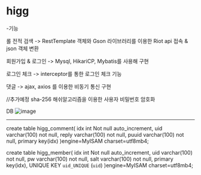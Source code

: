 # higg

-기능

롤 전적 검색 -> RestTemplate 객체와 Gson 라이브러리를 이용한 Riot api 접속 & json 객체 변환

회원가입 & 로그인 -> Mysql, HikariCP, Mybatis를 사용해 구현

로그인 체크 -> interceptor를 통한 로그인 체크 기능

댓글 -> ajax, axios 를 이용한 비동기 통신 구현


//추가예정
sha-256 해쉬알고리즘을 이용한 사용자 비밀번호 암호화


DB
![image](https://user-images.githubusercontent.com/112999677/205566323-f4fce8b6-0364-4cf3-892e-a1d88f48bf9a.png)

-------------------------------------------------- ----
create table higg_comment(
    idx int Not null auto_increment,
    uid varchar(100) not null,
    reply varchar(100) not null,
    puuid varchar(100) not null,
    primary key(idx)
)engine=MyISAM charset=utf8mb4;

create table higg_member(
    idx int Not null auto_increment,
    uid varchar(100) not null,
    pw varchar(100) not null,
    salt varchar(100) not null,
    primary key(idx),
    UNIQUE KEY `uid_UNIQUE` (`uid`)
)engine=MyISAM charset=utf8mb4;





